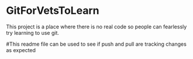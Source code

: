 # GitForVetsToLearn
This project is a place where there is no real code so people can fearlessly try learning to use git.

#This readme file can be used to see if push and pull are tracking changes as expected

